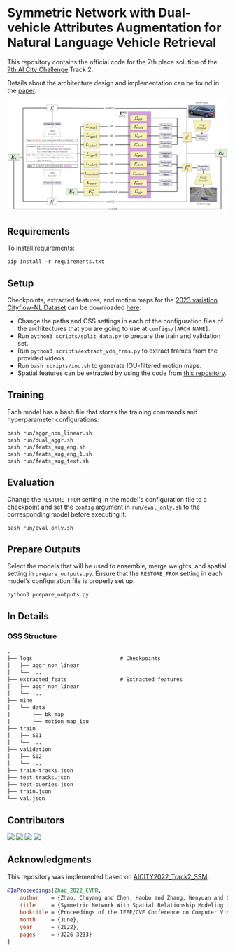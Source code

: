 # Symmetric Network with Dual-vehicle Attributes Augmentation for Natural Language Vehicle Retrieval

This repository contains the official code for the 7th place solution of the [7th AI City Challenge](https://www.aicitychallenge.org/) Track 2.

Details about the architecture design and implementation can be found in the [paper](Symmetric_Network_with_Dual-vehicle_Attributes_Augmentation_for_Natural_Language_Vehicle_Retrieval.pdf).

![snda](snda.jpg)

## Requirements

To install requirements:

```setup
pip install -r requirements.txt
```

## Setup

Checkpoints, extracted features, and motion maps for the [2023 variation Cityflow-NL Dataset](https://github.com/fredfung007/cityflow-nl) can be downloaded [here](https://drive.google.com/drive/folders/1txIqNGAUWNP8T5a0rE4nOm7iSFmuf1Lc?usp=share_link).

- Change the paths and OSS settings in each of the configuration files of the architectures that you are going to use at `configs/[ARCH NAME]`.
- Run `python3 scripts/split_data.py` to prepare the train and validation set.
- Run `python3 scripts/extract_vdo_frms.py` to extract frames from the provided videos.
- Run `bash scripts/iou.sh` to generate IOU-filtered motion maps.
- Spatial features can be extracted by using the code from [this repository](https://github.com/ZhaoChuyang/AIC22-Track2-SMM).

## Training

Each model has a bash file that stores the training commands and hyperparameter configurations:

```train
bash run/aggr_non_linear.sh
bash run/dual_aggr.sh
bash run/feats_aug_eng.sh
bash run/feats_aug_eng_1.sh
bash run/feats_aug_text.sh
```

## Evaluation

Change the `RESTORE_FROM` setting in the model's configuration file to a checkpoint and set the `config` argument in `run/eval_only.sh` to the corresponding model before executing it:

```eval
bash run/eval_only.sh
```

## Prepare Outputs

Select the models that will be used to ensemble, merge weights, and spatial setting in `prepare_outputs.py`. Ensure that the `RESTORE_FROM` setting in each model's configuration file is properly set up.

```ensemble
python3 prepare_outputs.py
```

## In Details

### OSS Structure

```
.
├── logs                            # Checkpoints
│   ├── aggr_non_linear
│   └── ...
├── extracted_feats                 # Extracted features
│   ├── aggr_non_linear
│   └── ...
├── mine
│   └── data
|       ├── bk_map
|       └── motion_map_iou
├── train
│   ├── S01
│   └── ...
├── validation
│   ├── S02
│   └── ...
├── train-tracks.json
├── test-tracks.json
├── test-queries.json  
├── train.json
└── val.json
```

## Contributors

[![](https://avatars.githubusercontent.com/u/31373940?s=48&v=4)](https://github.com/quangminhdinh)
[![](https://avatars.githubusercontent.com/u/76428643?s=48&v=4)](https://github.com/yuufong)
<a href="https://github.com/riderhuy"><img src="https://avatars.githubusercontent.com/u/44701370?v=4" width="48"></a>
[![](https://avatars.githubusercontent.com/u/87028107?s=48&v=4)](https://github.com/hmkhoi2701)


## Acknowledgments

This repository was implemented based on [AICITY2022_Track2_SSM](https://github.com/hbchen121/AICITY2022_Track2_SSM).

```bibtex
@InProceedings{Zhao_2022_CVPR,
    author    = {Zhao, Chuyang and Chen, Haobo and Zhang, Wenyuan and Chen, Junru and Zhang, Sipeng and Li, Yadong and Li, Boxun},
    title     = {Symmetric Network With Spatial Relationship Modeling for Natural Language-Based Vehicle Retrieval},
    booktitle = {Proceedings of the IEEE/CVF Conference on Computer Vision and Pattern Recognition (CVPR) Workshops},
    month     = {June},
    year      = {2022},
    pages     = {3226-3233}
}
```
